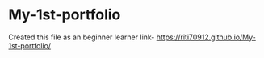 # My-1st-portfolio
Created this file as an beginner learner 
link- https://riti70912.github.io/My-1st-portfolio/
